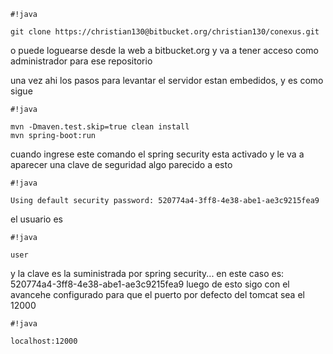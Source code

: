 ```
#!java

git clone https://christian130@bitbucket.org/christian130/conexus.git
```

o puede loguearse desde la web a bitbucket.org y va a tener acceso como administrador para ese repositorio

una vez ahi los pasos para levantar el servidor estan embedidos, y es como sigue


```
#!java

mvn -Dmaven.test.skip=true clean install
mvn spring-boot:run
```

cuando ingrese este comando el spring security esta activado y le va a aparecer una clave de seguridad algo parecido a esto


```
#!java

Using default security password: 520774a4-3ff8-4e38-abe1-ae3c9215fea9
```



el usuario es 
```
#!java

user
```
 y la clave es la suministrada por spring security... en este caso es: 520774a4-3ff8-4e38-abe1-ae3c9215fea9
luego de esto sigo con el avancehe configurado para que el puerto por defecto del tomcat sea el 12000


```
#!java

localhost:12000
```
